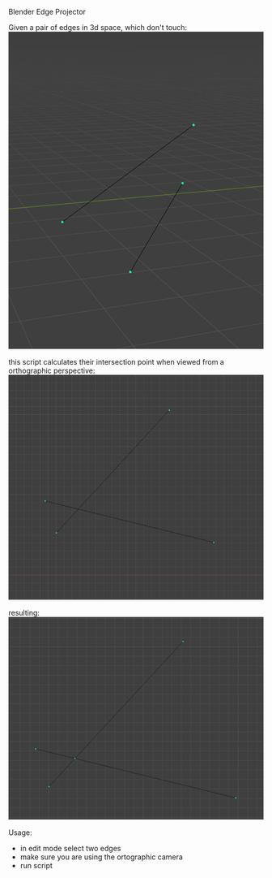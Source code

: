 Blender Edge Projector

Given a pair of edges in 3d space, which don't touch:
![edges in 3d](2.png)

this script calculates their intersection  point when viewed from a orthographic perspective:
![edges in 2d](1.png)

resulting: 
![result](3.png)

Usage:
- in edit mode select two edges
- make sure you are using the ortographic camera
- run script